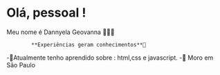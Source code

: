 # Olá, pessoal !

Meu nome é Dannyela Geovanna 🙋🏽‍♀️

            **Experiências geram conhecimentos**🧠

 -🌱Atualmente tenho aprendido sobre : html,css e javascript.
 -📍 Moro em São Paulo 
